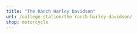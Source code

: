 ```yaml
---
title: "The Ranch Harley Davidson"
url: /college-station/the-ranch-harley-davidson/
shop: motorcycle
---
```

